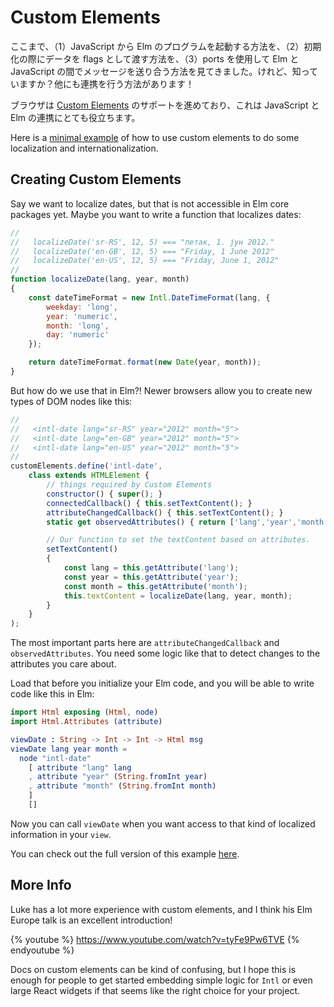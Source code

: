 # Custom Elements

<!--
On the last few pages, we have seen (1) how to start Elm programs from JavaScript, (2) how to pass data in as flags on initialization, and (3) how to send messages between Elm and JS with ports. But guess what people? There is another way to do interop!
-->
ここまで、（1）JavaScript から Elm のプログラムを起動する方法を、（2）初期化の際にデータを flags として渡す方法を、（3）ports を使用して Elm と JavaScript の間でメッセージを送り合う方法を見てきました。けれど、知っていますか？他にも連携を行う方法があります！

<!--
Browsers seem to be supporting [custom elements](https://developer.mozilla.org/en-US/docs/Web/Web_Components/Using_custom_elements) more and more, and that turns out to be quite helpful for embedding JS into Elm programs.
-->
ブラウザは [Custom Elements](https://developer.mozilla.org/ja/docs/Web/Web_Components/Custom_Elements) のサポートを進めており、これは JavaScript と Elm の連携にとても役立ちます。

<!-- TODO -->

Here is a [minimal example](https://github.com/elm-community/js-integration-examples/tree/master/internationalization) of how to use custom elements to do some localization and internationalization.


## Creating Custom Elements

Say we want to localize dates, but that is not accessible in Elm core packages yet. Maybe you want to write a function that localizes dates:

```javascript
//
//   localizeDate('sr-RS', 12, 5) === "петак, 1. јун 2012."
//   localizeDate('en-GB', 12, 5) === "Friday, 1 June 2012"
//   localizeDate('en-US', 12, 5) === "Friday, June 1, 2012"
//
function localizeDate(lang, year, month)
{
	const dateTimeFormat = new Intl.DateTimeFormat(lang, {
		weekday: 'long',
		year: 'numeric',
		month: 'long',
		day: 'numeric'
	});

	return dateTimeFormat.format(new Date(year, month));
}
```

But how do we use that in Elm?! Newer browsers allow you to create new types of DOM nodes like this:

```javascript
//
//   <intl-date lang="sr-RS" year="2012" month="5">
//   <intl-date lang="en-GB" year="2012" month="5">
//   <intl-date lang="en-US" year="2012" month="5">
//
customElements.define('intl-date',
	class extends HTMLElement {
		// things required by Custom Elements
		constructor() { super(); }
		connectedCallback() { this.setTextContent(); }
		attributeChangedCallback() { this.setTextContent(); }
		static get observedAttributes() { return ['lang','year','month']; }

		// Our function to set the textContent based on attributes.
		setTextContent()
		{
			const lang = this.getAttribute('lang');
			const year = this.getAttribute('year');
			const month = this.getAttribute('month');
			this.textContent = localizeDate(lang, year, month);
		}
	}
);
```

The most important parts here are `attributeChangedCallback` and `observedAttributes`. You need some logic like that to detect changes to the attributes you care about.

Load that before you initialize your Elm code, and you will be able to write code like this in Elm:

```elm
import Html exposing (Html, node)
import Html.Attributes (attribute)

viewDate : String -> Int -> Int -> Html msg
viewDate lang year month =
  node "intl-date"
    [ attribute "lang" lang
    , attribute "year" (String.fromInt year)
    , attribute "month" (String.fromInt month)
    ]
    []
```

Now you can call `viewDate` when you want access to that kind of localized information in your `view`.

You can check out the full version of this example [here](https://github.com/elm-community/js-integration-examples/tree/master/internationalization).


## More Info

Luke has a lot more experience with custom elements, and I think his Elm Europe talk is an excellent introduction!

{% youtube %} https://www.youtube.com/watch?v=tyFe9Pw6TVE {% endyoutube %}

Docs on custom elements can be kind of confusing, but I hope this is enough for people to get started embedding simple logic for `Intl` or even large React widgets if that seems like the right choice for your project.
